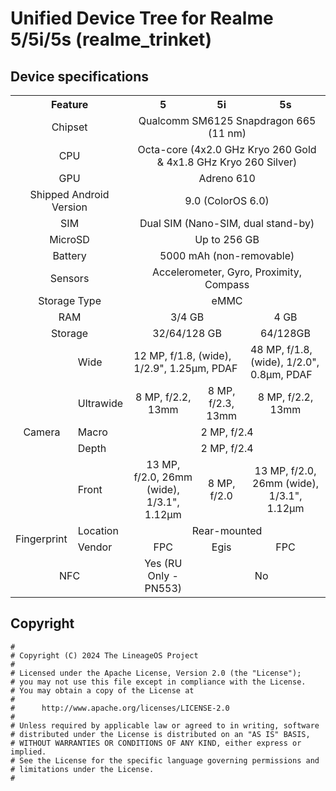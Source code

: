 # Unified Device Tree for Realme 5/5i/5s (realme_trinket)

## Device specifications

<table>
  <tr>
    <th colspan="2">Feature</th>
    <th>5</th>
    <th>5i</th>
    <th>5s</th>
  </tr>
  <tr>
    <td colspan="2" align="center">Chipset</td>
    <td colspan="3" align="center">Qualcomm SM6125 Snapdragon 665 (11 nm)</td>
  </tr>
  <tr>
    <td colspan="2" align="center">CPU</td>
    <td colspan="3" align="center">Octa-core (4x2.0 GHz Kryo 260 Gold & 4x1.8 GHz Kryo 260 Silver)</td>
  </tr>
  <tr>
    <td colspan="2" align="center">GPU</td>
    <td colspan="3" align="center">Adreno 610</td>
  </tr>
  <tr>
    <td colspan="2" align="center">Shipped Android Version</td>
    <td colspan="3" align="center">9.0 (ColorOS 6.0)</td>
  </tr>
  <tr>
    <td colspan="2" align="center">SIM</td>
    <td colspan="3" align="center">Dual SIM (Nano-SIM, dual stand-by)</td>
  </tr>
  <tr>
    <td colspan="2" align="center">MicroSD</td>
    <td colspan="3" align="center">Up to 256 GB</td>
  </tr>
  <tr>
    <td colspan="2" align="center">Battery</td>
    <td colspan="3" align="center">5000 mAh (non-removable)</td>
  </tr>
  <tr>
    <td colspan="2" align="center">Sensors</td>
    <td colspan="3" align="center">Accelerometer, Gyro, Proximity, Compass</td>
  </tr>
  <tr>
    <td colspan="2" align="center">Storage Type</td>
    <td colspan="3" align="center">eMMC</td>
  </tr>
  <tr>
    <td colspan="2" align="center">RAM</td>
    <td colspan="2" align="center">3/4 GB</td>
    <td align="center">4 GB</td>
  </tr>
  <tr>
    <td colspan="2" align="center">Storage</td>
    <td colspan="2" align="center">32/64/128 GB</td>
    <td align="center">64/128GB</td>
  </tr>
  <tr>
    <td rowspan="5" align="center">Camera</td>
    <td>Wide</td>
    <td colspan="2">12 MP, f/1.8, (wide), 1/2.9", 1.25µm, PDAF</td>
    <td>48 MP, f/1.8, (wide), 1/2.0", 0.8µm, PDAF</td>
  </tr>
  <tr>
    <td>Ultrawide</td>
    <td align="center">8 MP, f/2.2, 13mm</td>
    <td align="center">8 MP, f/2.3, 13mm</td>
    <td align="center">8 MP, f/2.2, 13mm</td>
  </tr>
  <tr>
    <td>Macro</td>
    <td colspan="3" align="center">2 MP, f/2.4</td>
  </tr>
  <tr>
    <td>Depth</td>
    <td colspan="3" align="center">2 MP, f/2.4</td>
  </tr>
  <tr>
    <td>Front</td>
    <td align="center">13 MP, f/2.0, 26mm (wide), 1/3.1", 1.12µm</td>
    <td align="center">8 MP, f/2.0</td>
    <td align="center">13 MP, f/2.0, 26mm (wide), 1/3.1", 1.12µm</td>
  </tr>
  <tr>
    <td rowspan="2">Fingerprint</td>
    <td>Location</td>
    <td colspan="3" align="center">Rear-mounted</td>
  </tr>
  <tr>
    <td>Vendor</td>
    <td align="center">FPC</td>
    <td align="center">Egis</td>
    <td align="center">FPC</td>
  </tr>
  <tr>
    <td colspan="2" align="center">NFC</td>
    <td align="center">Yes (RU Only - PN553)</td>
    <td colspan="2" align="center">No</td>
  </tr>
</table>


## Copyright

```
#
# Copyright (C) 2024 The LineageOS Project
#
# Licensed under the Apache License, Version 2.0 (the "License");
# you may not use this file except in compliance with the License.
# You may obtain a copy of the License at
#
#      http://www.apache.org/licenses/LICENSE-2.0
#
# Unless required by applicable law or agreed to in writing, software
# distributed under the License is distributed on an "AS IS" BASIS,
# WITHOUT WARRANTIES OR CONDITIONS OF ANY KIND, either express or implied.
# See the License for the specific language governing permissions and
# limitations under the License.
#
